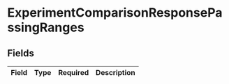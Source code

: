 # ExperimentComparisonResponsePassingRanges


## Fields

| Field       | Type        | Required    | Description |
| ----------- | ----------- | ----------- | ----------- |